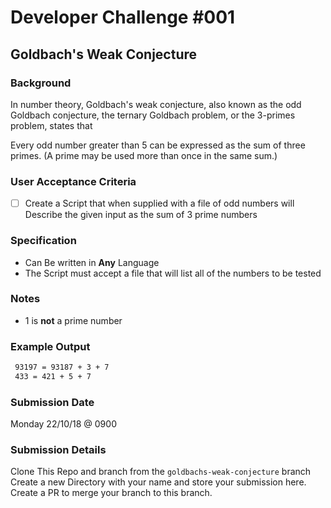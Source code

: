 # Developer Challenge #001
## Goldbach's Weak Conjecture

### Background 
In number theory, Goldbach's weak conjecture, also known as the odd Goldbach conjecture, the ternary Goldbach problem, or the 3-primes problem, states that

Every odd number greater than 5 can be expressed as the sum of three primes. (A prime may be used more than once in the same sum.)

### User Acceptance Criteria
- [ ] Create a Script that when supplied with a file of odd numbers will Describe the given input as the sum of 3 prime numbers

### Specification
- Can Be written in **Any** Language
- The Script must accept a file that will list all of the numbers to be tested

### Notes
- 1 is **not** a prime number

### Example Output
```BASH
 93197 = 93187 + 3 + 7
 433 = 421 + 5 + 7
```

 ### Submission Date
 Monday 22/10/18 @ 0900

 ### Submission Details
 Clone This Repo and branch from the `goldbachs-weak-conjecture` branch
 Create a new Directory with your name and store your submission here.
 Create a PR to merge your branch to this branch.